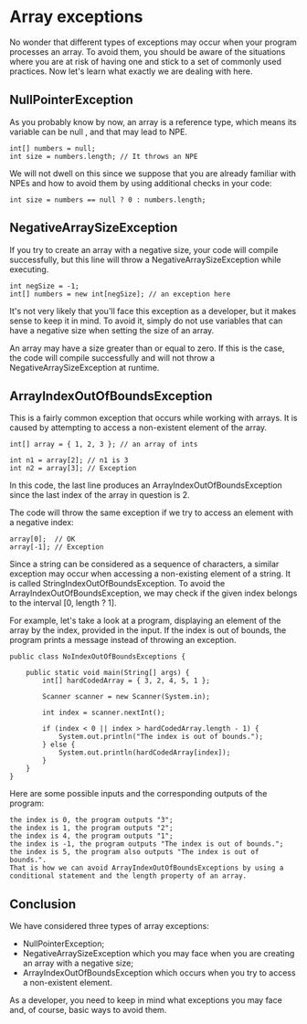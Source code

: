 # Array exceptions

No wonder that different types of exceptions may occur when your program processes an array. To 
avoid them, you should be aware of the situations where you are at risk of having one and stick to
a set of commonly used practices. Now let's learn what exactly we are dealing with here.

## NullPointerException
As you probably know by now, an array is a reference type, which means its variable can be null , 
and that may lead to NPE.
```
int[] numbers = null;
int size = numbers.length; // It throws an NPE
```
We will not dwell on this since we suppose that you are already familiar with NPEs and how to avoid
them by using additional checks in your code:
```
int size = numbers == null ? 0 : numbers.length;
```

## NegativeArraySizeException
If you try to create an array with a negative size, your code will compile successfully, but this line
will throw a NegativeArraySizeException while executing.
```
int negSize = -1;
int[] numbers = new int[negSize]; // an exception here
```
It's not very likely that you'll face this exception as a developer, but it makes sense to keep it
in mind. To avoid it, simply do not use variables that can have a negative size when setting the size 
of an array.

An array may have a size greater than or equal to zero. If this is the case, the code will compile
successfully and will not throw a NegativeArraySizeException at runtime.

## ArrayIndexOutOfBoundsException
This is a fairly common exception that occurs while working with arrays. It is caused by attempting 
to access a non-existent element of the array.
```
int[] array = { 1, 2, 3 }; // an array of ints

int n1 = array[2]; // n1 is 3
int n2 = array[3]; // Exception
```
In this code, the last line produces an ArrayIndexOutOfBoundsException since the last index of the 
array in question is 2.

The code will throw the same exception if we try to access an element with a negative index:
```
array[0];  // OK
array[-1]; // Exception
```
Since a string can be considered as a sequence of characters, a similar exception may occur when 
accessing a non-existing element of a string. It is called StringIndexOutOfBoundsException.
To avoid the ArrayIndexOutOfBoundsException, we may check if the given index belongs to the interval
\[0, length ? 1].

For example, let's take a look at a program, displaying an element of the array by the index, 
provided in the input. If the index is out of bounds, the program prints a message instead of 
throwing an exception.
```
public class NoIndexOutOfBoundsExceptions {

    public static void main(String[] args) {
        int[] hardCodedArray = { 3, 2, 4, 5, 1 };

        Scanner scanner = new Scanner(System.in);

        int index = scanner.nextInt();

        if (index < 0 || index > hardCodedArray.length - 1) {
            System.out.println("The index is out of bounds.");
        } else {
            System.out.println(hardCodedArray[index]);
        }
    }
}
```
Here are some possible inputs and the corresponding outputs of the program:
```
the index is 0, the program outputs "3";
the index is 1, the program outputs "2";
the index is 4, the program outputs "1";
the index is -1, the program outputs "The index is out of bounds.";
the index is 5, the program also outputs "The index is out of bounds.".
That is how we can avoid ArrayIndexOutOfBoundsExceptions by using a conditional statement and the length property of an array.
```

## Conclusion
We have considered three types of array exceptions:
- NullPointerException;
- NegativeArraySizeException which you may face when you are creating an array with a negative size;
- ArrayIndexOutOfBoundsException which occurs when you try to access a non-existent element.

As a developer, you need to keep in mind what exceptions you may face and, of course, basic ways to
avoid them.
